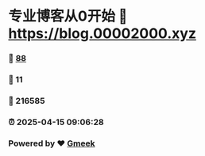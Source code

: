 # 专业博客从0开始 :link: https://blog.00002000.xyz 
### :page_facing_up: [88](https://blog.00002000.xyz/tag.html) 
### :speech_balloon: 11 
### :hibiscus: 216585 
### :alarm_clock: 2025-04-15 09:06:28 
### Powered by :heart: [Gmeek](https://github.com/Meekdai/Gmeek)
